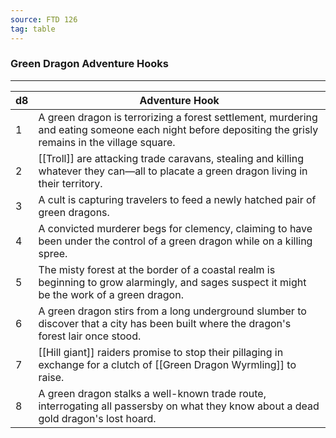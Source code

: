 ```yaml
---
source: FTD 126
tag: table
---
```


### Green Dragon Adventure Hooks
---
|d8|Adventure Hook|
|----|------------|
|1|A green dragon is terrorizing a forest settlement, murdering and eating someone each night before depositing the grisly remains in the village square.|
|2|[[Troll]] are attacking trade caravans, stealing and killing whatever they can—all to placate a green dragon living in their territory.|
|3|A cult is capturing travelers to feed a newly hatched pair of green dragons.|
|4|A convicted murderer begs for clemency, claiming to have been under the control of a green dragon while on a killing spree.|
|5|The misty forest at the border of a coastal realm is beginning to grow alarmingly, and sages suspect it might be the work of a green dragon.|
|6|A green dragon stirs from a long underground slumber to discover that a city has been built where the dragon's forest lair once stood.|
|7|[[Hill giant]] raiders promise to stop their pillaging in exchange for a clutch of [[Green Dragon Wyrmling]] to raise.|
|8|A green dragon stalks a well-known trade route, interrogating all passersby on what they know about a dead gold dragon's lost hoard.|
